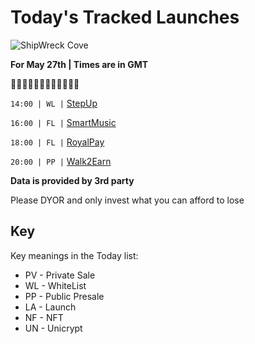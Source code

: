 
# Today's Tracked Launches

![ShipWreck Cove](https://files.catbox.moe/24q2m5.jpg) 

**For May 27th | Times are in GMT**

🏴‍☠️🏴‍☠️🏴‍☠️🏴‍☠️🏴‍☠️🏴‍☠️

`14:00 | WL |`  [StepUp](https://t.me/StepUp_M2E)

`16:00 | FL |`  [SmartMusic](https://t.me/SmartMusicListen2Earn)

`18:00 | FL |`  [RoyalPay](https://t.me/RoyaltyFinanceOfficial)

`20:00 | PP |`  [Walk2Earn](https://t.me/Walk2Earn_app)

**Data is provided by 3rd party**

Please DYOR and only invest what you can afford to lose

## Key
Key meanings in the Today list:

- PV - Private Sale
- WL - WhiteList
- PP - Public Presale
- LA - Launch
- NF - NFT
- UN - Unicrypt
